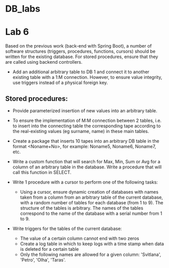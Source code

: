 # DB_labs

# Lab 6

Based on the previous work (back-end with Spring Boot), a number of software structures (triggers, procedures,
functions, cursors) should be written for the existing database. For stored procedures, ensure that they are called
using backend controllers.

- Add an additional arbitrary table to DB 1 and connect it to another existing table with a 1:M connection. However, to
  ensure value integrity, use triggers instead of a physical foreign key.

## Stored procedures:

- Provide parameterized insertion of new values ​​into an arbitrary table.
- To ensure the implementation of M:M connection between 2 tables, i.e. to insert into the connecting table the
  corresponding tape according to the real-existing values ​​(eg surname, name) in these main tables.
- Create a package that inserts 10 tapes into an arbitrary DB table in the format <Noname+No>, for example: Noname5,
  Noname6, Noname7, etc.
- Write a custom function that will search for Max, Min, Sum or Avg for a column of an arbitrary table in the database.
  Write a procedure that will call this function in SELECT.
- Write 1 procedure with a cursor to perform one of the following tasks:
    - Using a cursor, ensure dynamic creation of databases with names taken from a column from an arbitrary table of the
      current database, with a random number of tables for each database (from 1 to 9). The structure of the tables is
      arbitrary. The names of the tables correspond to the name of the database with a serial number from 1 to 9.

- Write triggers for the tables of the current database:
    - The value of a certain column cannot end with two zeros
    - Create a log table in which to keep logs with a time stamp when data is deleted for a certain table
    - Only the following names are allowed for a given column: 'Svitlana', 'Petro', 'Olha', 'Taras'.



